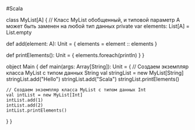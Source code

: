 #Scala 

class MyList[A] {
  // Класс MyList обобщенный, и типовой параметр A может быть заменен на любой тип данных
  private var elements: List[A] = List.empty

  def add(element: A): Unit = {
    elements = element :: elements
  }

  def printElements(): Unit = {
    elements.foreach(println)
  }
}

object Main {
  def main(args: Array[String]): Unit = {
    // Создаем экземпляр класса MyList с типом данных String
    val stringList = new MyList[String]
    stringList.add("Hello")
    stringList.add("Scala")
    stringList.printElements()

    // Создаем экземпляр класса MyList с типом данных Int
    val intList = new MyList[Int]
    intList.add(1)
    intList.add(2)
    intList.printElements()
  }
}
